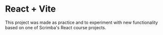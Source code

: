 # React + Vite

This project was made as practice and to experiment with new functionality based on one of Scrimba's React course projects.
